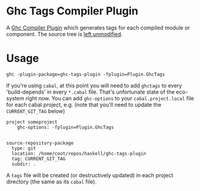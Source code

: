 # Ghc Tags Compiler Plugin
A [Ghc Compiler Plugin](https://downloads.haskell.org/~ghc/latest/docs/html/users_guide/extending_ghc.html#compiler-plugins)
which generates tags for each compiled module or component.  The source tree is
[left unmodified](https://github.com/coot/ghc-tags-plugin/blob/master/lib/Plugin/GhcTags.hs#L79).

# Usage
```
ghc -plugin-package=ghc-tags-plugin -fplugin=Plugin.GhcTags
```

If you're using `cabal`, at this point you will need to add `ghctags` to every
'build-depends' in every `*.cabal` file.  That's unfortunate state of the
eco-system right now.  You can add `ghc-options` to your `cabal.project.local`
file for each cabal project, e.g. (note that you'll need to update the
`CURRENT_GIT_TAG` below)

```
project someproject
    ghc-options: -fplugin=Plugin.GhcTags


source-repository-package
  type: git
  location: /home/coot/repos/haskell/ghc-tags-plugin
  tag: CURRENT_GIT_TAG
  subdir: .

```

A `tags` file will be created (or destructively updated) in each project
directory (the same as its `cabal` file).
